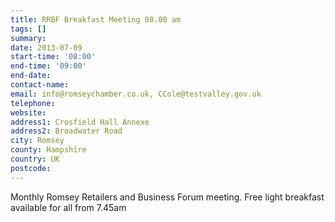 ```yaml
---
title: RRBF Breakfast Meeting 08.00 am
tags: []
summary: 
date: 2013-07-09
start-time: '08:00'
end-time: '09:00'
end-date: 
contact-name: 
email: info@romseychamber.co.uk, CCole@testvalley.gov.uk
telephone: 
website: 
address1: Crosfield Hall Annexe
address2: Broadwater Road
city: Romsey
county: Hampshire
country: UK
postcode: 
---
```

Monthly Romsey Retailers and Business Forum meeting. Free light breakfast available for all from 7.45am

